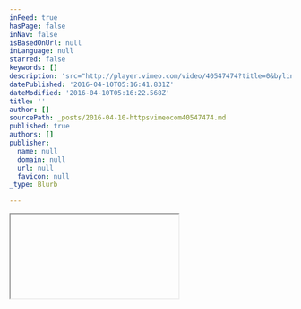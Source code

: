 ```yaml
---
inFeed: true
hasPage: false
inNav: false
isBasedOnUrl: null
inLanguage: null
starred: false
keywords: []
description: 'src="http://player.vimeo.com/video/40547474?title=0&byline=0&portrait=0" width="400" height="215" frameborder="0" webkitAllowFullScreenmozallowfullscreenallowFullScreen'
datePublished: '2016-04-10T05:16:41.831Z'
dateModified: '2016-04-10T05:16:22.568Z'
title: ''
author: []
sourcePath: _posts/2016-04-10-httpsvimeocom40547474.md
published: true
authors: []
publisher:
  name: null
  domain: null
  url: null
  favicon: null
_type: Blurb

---
```

<iframe style=""></iframe>